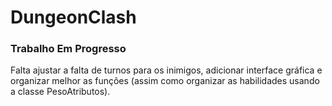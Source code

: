 # DungeonClash
### Trabalho Em Progresso
<p>Falta ajustar a falta de turnos para os inimigos, adicionar interface gráfica e organizar melhor as funções (assim como organizar as habilidades usando a classe PesoAtributos).</p>
